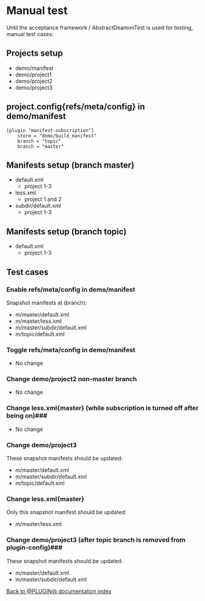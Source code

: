 Manual test
=================
Until the acceptance framework / AbstractDeamonTest is used for testing, manual test cases:

Projects setup
--------------
* demo/manifest
* demo/project1
* demo/project2
* demo/project3

project.config{refs/meta/config} in demo/manifest
-------------------------------
~~~
[plugin "manifest-subscription"]
    store = "demo/build_manifest"
    branch = "topic"
    branch = "master"
~~~


Manifests setup (branch master)
-------------------------------
* default.xml
  * project 1-3
* less.xml
  * project 1 and 2
* subdir/default.xml
  * project 1-3

Manifests setup (branch topic)
------------------------------
* default.xml
  * project 1-3


Test cases
----------

### Enable refs/meta/config in demo/manifest ###
Snapshot manifests at (branch):
* m/master/default.xml
* m/master/less.xml
* m/master/subdir/default.xml
* m/topic/default.xml

### Toggle refs/meta/config in demo/manifest ###
* No change

### Change demo/project2 non-master branch ###
* No change

### Change less.xml{master} (while subscription is turned off after being on)###
* No change

### Change demo/project3 ###
These snapshot manifests should be updated:
* m/master/default.xml
* m/master/subdir/default.xml
* m/topic/default.xml

### Change less.xml{master} ###
Only this snapshot manifest should be updated:
* m/master/less.xml

### Change demo/project3 (after topic branch is removed from plugin-config)###
These snapshot manifests should be updated:
* m/master/default.xml
* m/master/subdir/default.xml

[Back to @PLUGIN@ documentation index][index]

[index]: index.html